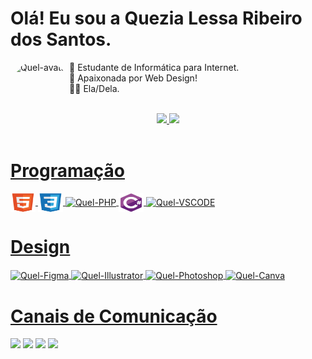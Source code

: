 # Olá! Eu sou a Quezia Lessa Ribeiro dos Santos.

<img align="left" alt="Quel-avatar" height="80" style="border-radius:80px;"  src="https://user-images.githubusercontent.com/116199090/206593316-b435a0e0-9a73-4a1b-b01b-e9a4b7bb4ad1.png"/>

🌱 Estudante de Informática para Internet. <br>
🤍 Apaixonada por Web Design! <br>
👩‍💻 Ela/Dela. <br><br>

<div align="center">
  <a href="https://github.com/Quezia-Lessa-Ribeiro-Santos">
  <img height="180em" src="https://github-readme-stats.vercel.app/api?username=Quezia-Lessa-Ribeiro-Santos&show_icons=true&theme=vue&include_all_commits=true&count_private-true"/>
  <img height="140em" src="https://github-readme-stats.vercel.app/api/top-langs/?username=Quezia-Lessa-Ribeiro-Santos&layout=compact&langs_count=7&theme=vue"/>
</div>
<div style="display: inline_block"><br>
  <h1>Programação</h1>
  <img align="center" alt="Quel-HTML" height="30" width="40" src="https://raw.githubusercontent.com/devicons/devicon/master/icons/html5/html5-original.svg"/>
  <img align="center" alt="Quel-CSS" height="30" width="40" src="https://raw.githubusercontent.com/devicons/devicon/master/icons/css3/css3-original.svg"/>
  <img align="center" alt="Quel-PHP" height="30" width="40" src="https://cdn.jsdelivr.net/gh/devicons/devicon/icons/php/php-original.svg"/>
  <img align="center" alt="Quel-Csharp" height="30" width="40" src="https://raw.githubusercontent.com/devicons/devicon/master/icons/csharp/csharp-original.svg"/>
  <img align="center" alt="Quel-VSCODE" height="30" width="40" src="https://cdn.jsdelivr.net/gh/devicons/devicon/icons/vscode/vscode-original.svg"/>
  <h1>Design</h1>
  <img align="center" alt="Quel-Figma" height="30" width="40" src="https://cdn.jsdelivr.net/gh/devicons/devicon/icons/figma/figma-original.svg"/>
  <img align="center" alt="Quel-Illustrator" height="30" width="40" src="https://cdn.jsdelivr.net/gh/devicons/devicon/icons/illustrator/illustrator-plain.svg"/>
  <img align="center" alt="Quel-Photoshop" height="30" width="40" src="https://cdn.jsdelivr.net/gh/devicons/devicon/icons/photoshop/photoshop-plain.svg"/>
  <img align="center" alt="Quel-Canva" height="30" width="40" src="https://cdn.jsdelivr.net/gh/devicons/devicon/icons/canva/canva-original.svg"/>

 </div>
  
  <div> 
    <h1>Canais de Comunicação</h1>
         <a href = "https://api.whatsapp.com/send?phone=5511941400078&text=Ol%C3%A1!%20Vim%20do%20GitHub..."><img src="https://user-images.githubusercontent.com/116199090/206612704-184080d0-80e6-4715-96a4-3c152b8ecaed.svg" target="_blank"></a>
      <a href = "mailto:quezialessaribeirodossantos24@gmail.com"><img src="https://user-images.githubusercontent.com/116199090/206611345-7cd48b91-d003-44da-82d1-6e373914ff5d.svg" target="_blank"></a>
  <a href="https://instagram.com/queldequezia" target="_blank"><img src="https://user-images.githubusercontent.com/116199090/206611469-a0d508f2-c597-4959-9e86-395264db0f77.svg" target="_blank"></a>
  <a href="https://www.linkedin.com/in/quezia-lessa-ribeiro-dos-santos-8b6b23203/" target="_blank"><img src="https://user-images.githubusercontent.com/116199090/206611471-9c4c781b-6d46-4a87-ab1e-ef9bce912fa2.svg" target="_blank"></a> 
  </div>
